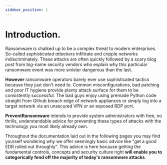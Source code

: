 ```yaml
---
sidebar_position: 1
---
```


# Introduction.
Ransomware is chalked up to be a complex threat to modern enterprises. So-called _sophisticated attackers_ infiltrate and cripple networks indiscriminately. These attacks are often quickly followed by a scary blog post from big-name security vendors who explain why this particular ransomware event was more sinister dangerous than the last. 

**However** ransomware operators barely ever use sophisticated tactics because they just don't need to. Common misconfigurations, bad patching and poor IT hygiene provide plenty attack surface for them to be consistently successful. The bad guys enjoy using premade Python code straight from Github breach edge of network appliances or simply log into a target network via an unsecured VPN or an exposed RDP port. 

**PreventRansomware** intends to provide system administrators with free, no thrills, understandable advice for preventing these types of attacks with the technology you most likely already own. 

Throughout the documentation laid out in the following pages you may find yourself wondering why we offer seemingly basic advice like "get a good EDR rolled out throughly". This advice is here because getting the fundamental controls, concepts and security culture right  **will  enable you to categorically fend off the majority of today's ransomware attacks**.




